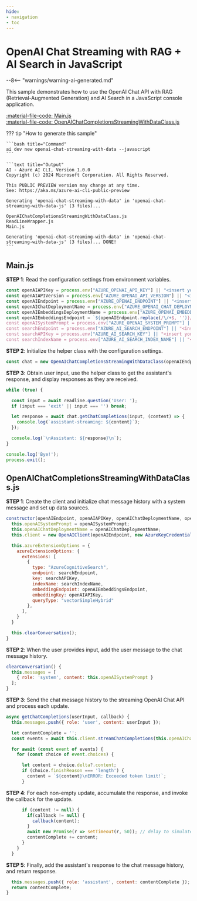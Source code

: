 ```yaml
---
hide:
- navigation
- toc
---
```

# OpenAI Chat Streaming with RAG + AI Search in JavaScript

--8<-- "warnings/warning-ai-generated.md"

This sample demonstrates how to use the OpenAI Chat API with RAG (Retrieval-Augmented Generation) and AI Search in a JavaScript console application.

[:material-file-code: Main.js](https://raw.githubusercontent.com/robch/book-of-ai/main/docs/samples/openai-chat-streaming-with-data-js/Main.js)  
[:material-file-code: OpenAIChatCompletionsStreamingWithDataClass.js](https://raw.githubusercontent.com/robch/book-of-ai/main/docs/samples/openai-chat-streaming-with-data-js/OpenAIChatCompletionsStreamingWithDataClass.js)  

??? tip "How to generate this sample"

    ```bash title="Command"
    ai dev new openai-chat-streaming-with-data --javascript
    ```

    ```text title="Output"
    AI - Azure AI CLI, Version 1.0.0
    Copyright (c) 2024 Microsoft Corporation. All Rights Reserved.

    This PUBLIC PREVIEW version may change at any time.
    See: https://aka.ms/azure-ai-cli-public-preview

    Generating 'openai-chat-streaming-with-data' in 'openai-chat-streaming-with-data-js' (3 files)...

    OpenAIChatCompletionsStreamingWithDataClass.js
    ReadLineWrapper.js
    Main.js

    Generating 'openai-chat-streaming-with-data' in 'openai-chat-streaming-with-data-js' (3 files)... DONE!
    ```

## Main.js

**STEP 1**: Read the configuration settings from environment variables.

```javascript title="Main.js"
const openAIAPIKey = process.env["AZURE_OPENAI_API_KEY"] || "<insert your OpenAI API key here>";
const openAIAPIVersion = process.env["AZURE_OPENAI_API_VERSION"] || "<insert your OpenAI API version here>" ;
const openAIEndpoint = process.env["AZURE_OPENAI_ENDPOINT"] || "<insert your OpenAI endpoint here>";
const openAIChatDeploymentName = process.env["AZURE_OPENAI_CHAT_DEPLOYMENT"] || "<insert your OpenAI chat deployment name here>" ;
const openAIEmbeddingsDeploymentName = process.env["AZURE_OPENAI_EMBEDDING_DEPLOYMENT"] || "<insert your OpenAI embeddings deployment here>" ;
const openAIEmbeddingsEndpoint = `${openAIEndpoint.replace(/\/+$, '')}/openai/deployments/${openAIEmbeddingsDeploymentName}/embeddings?api-version=${openAIAPIVersion}`;
const openAISystemPrompt = process.env["AZURE_OPENAI_SYSTEM_PROMPT"] || "You are a helpful AI assistant." ;
const searchEndpoint = process.env["AZURE_AI_SEARCH_ENDPOINT"] || "<insert your search endpoint here>" ;
const searchAPIKey = process.env["AZURE_AI_SEARCH_KEY"] || "<insert your search api key here>" ;
const searchIndexName = process.env["AZURE_AI_SEARCH_INDEX_NAME"] || "<insert your search index name here>" ;
```

**STEP 2**: Initialize the helper class with the configuration settings.

```javascript title="Main.js"
const chat = new OpenAIChatCompletionsStreamingWithDataClass(openAIEndpoint, openAIAPIKey, openAIChatDeploymentName, openAISystemPrompt, searchEndpoint, searchAPIKey, searchIndexName, openAIEmbeddingsEndpoint);
```

**STEP 3**: Obtain user input, use the helper class to get the assistant's response, and display responses as they are received.

```javascript title="Main.js"
while (true) {

  const input = await readline.question('User: ');
  if (input === 'exit' || input === '') break;

  let response = await chat.getChatCompletions(input, (content) => {
    console.log(`assistant-streaming: ${content}`);
  });

  console.log(`\nAssistant: ${response}\n`);
}

console.log('Bye!');
process.exit();
```

## OpenAIChatCompletionsStreamingWithDataClass.js

**STEP 1**: Create the client and initialize chat message history with a system message and set up data sources.

```javascript title="OpenAIChatCompletionsStreamingWithDataClass.js"
constructor(openAIEndpoint, openAIAPIKey, openAIChatDeploymentName, openAISystemPrompt, searchEndpoint, searchAPIKey, searchIndexName, openAIEmbeddingsEndpoint) {
  this.openAISystemPrompt = openAISystemPrompt;
  this.openAIChatDeploymentName = openAIChatDeploymentName;
  this.client = new OpenAIClient(openAIEndpoint, new AzureKeyCredential(openAIAPIKey));

  this.azureExtensionOptions = {
    azureExtensionOptions: {
      extensions: [
        {
          type: "AzureCognitiveSearch",
          endpoint: searchEndpoint,
          key: searchAPIKey,
          indexName: searchIndexName,
          embeddingEndpoint: openAIEmbeddingsEndpoint,
          embeddingKey: openAIAPIKey,
          queryType: "vectorSimpleHybrid"
        },
      ],
    }
  }

  this.clearConversation();
}
```

**STEP 2**: When the user provides input, add the user message to the chat message history.

```javascript title="OpenAIChatCompletionsStreamingWithDataClass.js"
clearConversation() {
  this.messages = [
    { role: 'system', content: this.openAISystemPrompt }
  ];
}
```

**STEP 3**: Send the chat message history to the streaming OpenAI Chat API and process each update.

```javascript title="OpenAIChatCompletionsStreamingWithDataClass.js"
async getChatCompletions(userInput, callback) {
  this.messages.push({ role: 'user', content: userInput });

  let contentComplete = '';
  const events = await this.client.streamChatCompletions(this.openAIChatDeploymentName, this.messages, this.azureExtensionOptions);

  for await (const event of events) {
    for (const choice of event.choices) {

      let content = choice.delta?.content;
      if (choice.finishReason === 'length') {
        content = `${content}\nERROR: Exceeded token limit!`;
      }
```

**STEP 4**: For each non-empty update, accumulate the response, and invoke the callback for the update.

```javascript title="OpenAIChatCompletionsStreamingWithDataClass.js"
      if (content != null) {
        if(callback != null) {
          callback(content);
        }
        await new Promise(r => setTimeout(r, 50)); // delay to simulate real-time output, word by word
        contentComplete += content;
      }
    }
  }
```

**STEP 5**: Finally, add the assistant's response to the chat message history, and return response.

```javascript title="OpenAIChatCompletionsStreamingWithDataClass.js"
  this.messages.push({ role: 'assistant', content: contentComplete });
  return contentComplete;
}
```